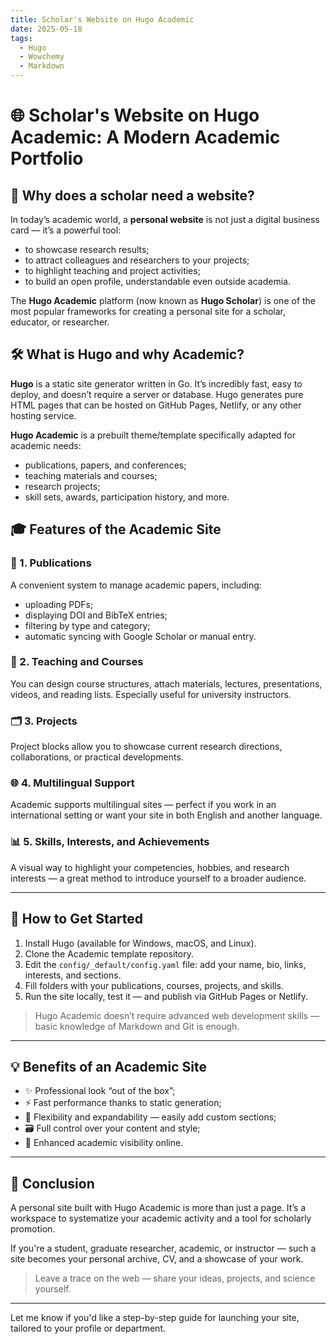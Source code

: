 ```yaml
---
title: Scholar's Website on Hugo Academic
date: 2025-05-18
tags:
  - Hugo
  - Wowchemy
  - Markdown
---
```


# 🌐 Scholar's Website on Hugo Academic: A Modern Academic Portfolio

## 📌 Why does a scholar need a website?

In today’s academic world, a **personal website** is not just a digital business card — it’s a powerful tool:

- to showcase research results;
- to attract colleagues and researchers to your projects;
- to highlight teaching and project activities;
- to build an open profile, understandable even outside academia.

The **Hugo Academic** platform (now known as **Hugo Scholar**) is one of the most popular frameworks for creating a personal site for a scholar, educator, or researcher.

## 🛠 What is Hugo and why Academic?

**Hugo** is a static site generator written in Go. It’s incredibly fast, easy to deploy, and doesn’t require a server or database. Hugo generates pure HTML pages that can be hosted on GitHub Pages, Netlify, or any other hosting service.

**Hugo Academic** is a prebuilt theme/template specifically adapted for academic needs:

- publications, papers, and conferences;
- teaching materials and courses;
- research projects;
- skill sets, awards, participation history, and more.

## 🎓 Features of the Academic Site

### 🔬 1. Publications

A convenient system to manage academic papers, including:

- uploading PDFs;
- displaying DOI and BibTeX entries;
- filtering by type and category;
- automatic syncing with Google Scholar or manual entry.

### 🏫 2. Teaching and Courses

You can design course structures, attach materials, lectures, presentations, videos, and reading lists. Especially useful for university instructors.

### 🗂 3. Projects

Project blocks allow you to showcase current research directions, collaborations, or practical developments.

### 🌐 4. Multilingual Support

Academic supports multilingual sites — perfect if you work in an international setting or want your site in both English and another language.

### 📊 5. Skills, Interests, and Achievements

A visual way to highlight your competencies, hobbies, and research interests — a great method to introduce yourself to a broader audience.

---

## 🚀 How to Get Started

1. Install Hugo (available for Windows, macOS, and Linux).
2. Clone the Academic template repository.
3. Edit the `config/_default/config.yaml` file: add your name, bio, links, interests, and sections.
4. Fill folders with your publications, courses, projects, and skills.
5. Run the site locally, test it — and publish via GitHub Pages or Netlify.

> Hugo Academic doesn’t require advanced web development skills — basic knowledge of Markdown and Git is enough.

---

## 💡 Benefits of an Academic Site

- ✨ Professional look “out of the box”;
- ⚡ Fast performance thanks to static generation;
- 🧩 Flexibility and expandability — easily add custom sections;
- 🗃 Full control over your content and style;
- 📢 Enhanced academic visibility online.

---

## 🧠 Conclusion

A personal site built with Hugo Academic is more than just a page. It’s a workspace to systematize your academic activity and a tool for scholarly promotion.

If you're a student, graduate researcher, academic, or instructor — such a site becomes your personal archive, CV, and a showcase of your work.

> Leave a trace on the web — share your ideas, projects, and science yourself.

---

Let me know if you'd like a step-by-step guide for launching your site, tailored to your profile or department.

